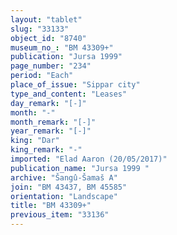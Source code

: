 ```yaml
---
layout: "tablet"
slug: "33133"
object_id: "8740"
museum_no_: "BM 43309+"
publication: "Jursa 1999"
page_number: "234"
period: "Each"
place_of_issue: "Sippar city"
type_and_content: "Leases"
day_remark: "[-]"
month: "-"
month_remark: "[-]"
year_remark: "[-]"
king: "Dar"
king_remark: "-"
imported: "Elad Aaron (20/05/2017)"
publication_name: "Jursa 1999 "
archive: "Šangû-Šamaš A"
join: "BM 43437, BM 45585"
orientation: "Landscape"
title: "BM 43309+"
previous_item: "33136"
---
```

